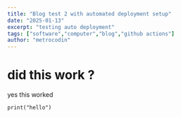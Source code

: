 ```yaml
---
title: "Blog test 2 with automated deployment setup"
date: "2025-01-13"
excerpt: "testing auto deployment"
tags: ["software","computer","blog","github actions"]
author: "metrocodin"
---
```


# did this work ? 

yes this worked

```
print("hello")
```